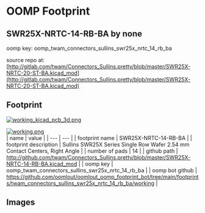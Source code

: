 # OOMP Footprint  
## SWR25X-NRTC-14-RB-BA  by none  
  
oomp key: oomp_twam_connectors_sullins_swr25x_nrtc_14_rb_ba  
  
source repo at: [http://gitlab.com/twam/Connectors_Sullins.pretty/blob/master/SWR25X-NRTC-20-ST-BA.kicad_mod](http://gitlab.com/twam/Connectors_Sullins.pretty/blob/master/SWR25X-NRTC-20-ST-BA.kicad_mod)  
## Footprint  
  
[![working_kicad_pcb_3d.png](working_kicad_pcb_3d_600.png)](working_kicad_pcb_3d.png)  
  
[![working.png](working_600.png)](working.png)  
| name | value | 
| --- | --- | 
| footprint name | SWR25X-NRTC-14-RB-BA | 
| footprint description | Sullins SWR25X Series Single Row Wafer 2.54 mm Contact Centers, Right Angle | 
| number of pads | 14 | 
| github path | http://github.com/twam/Connectors_Sullins.pretty/blob/master/SWR25X-NRTC-14-RB-BA.kicad_mod | 
| oomp key | oomp_twam_connectors_sullins_swr25x_nrtc_14_rb_ba | 
| oomp bot github | https://github.com/oomlout/oomlout_oomp_footprint_bot/tree/main/footprints/twam_connectors_sullins_swr25x_nrtc_14_rb_ba/working | 
## Images  
